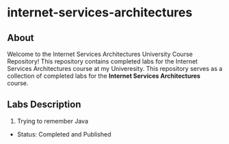# internet-services-architectures

## About

Welcome to the Internet Services Architectures University Course Repository!
This repository contains completed labs for the Internet Services Architectures course at my Univeresity. This repository serves as a collection of completed labs for the **Internet Services Architectures** course. 
## Labs Description
1. Trying to remember Java
  - Status: Completed and Published
